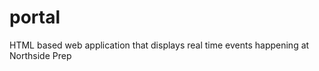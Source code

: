 portal
======

HTML based web application that displays real time events happening at Northside Prep
